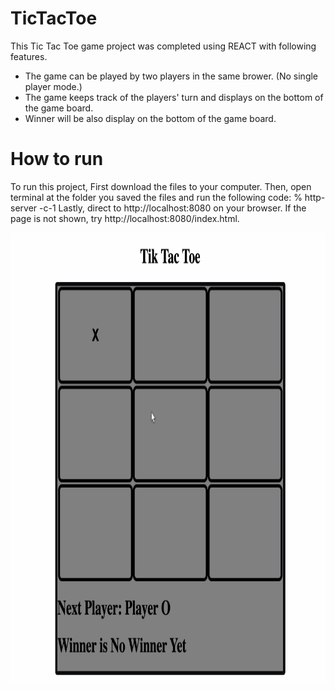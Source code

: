 # TicTacToe
This Tic Tac Toe game project was completed using REACT with following features.
- The game can be played by two players in the same brower. (No single player mode.)
- The game keeps track of the players' turn and displays on the bottom of the game board.
- Winner will be also display on the bottom of the game board.

# How to run
To run this project, First download the files to your computer. 
Then, open terminal at the folder you saved the files and run the following code:
% http-server -c-1
Lastly, direct to http://localhost:8080 on your browser.
If the page is not shown, try http://localhost:8080/index.html.

<img src='tac.gif' width='720' height='720'>
